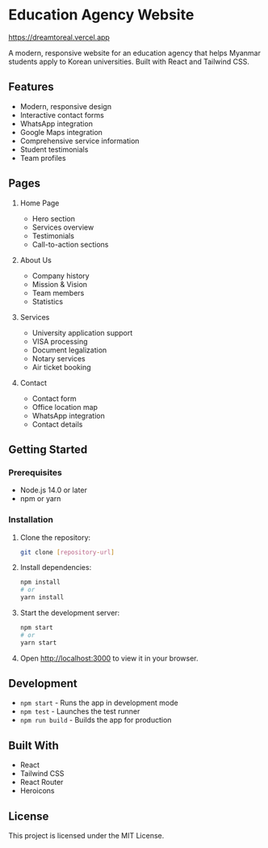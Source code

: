 # Education Agency Website
https://dreamtoreal.vercel.app

A modern, responsive website for an education agency that helps Myanmar students apply to Korean universities. Built with React and Tailwind CSS.

## Features

- Modern, responsive design
- Interactive contact forms
- WhatsApp integration
- Google Maps integration
- Comprehensive service information
- Student testimonials
- Team profiles

## Pages

1. Home Page
   - Hero section
   - Services overview
   - Testimonials
   - Call-to-action sections

2. About Us
   - Company history
   - Mission & Vision
   - Team members
   - Statistics

3. Services
   - University application support
   - VISA processing
   - Document legalization
   - Notary services
   - Air ticket booking

4. Contact
   - Contact form
   - Office location map
   - WhatsApp integration
   - Contact details

## Getting Started

### Prerequisites

- Node.js 14.0 or later
- npm or yarn

### Installation

1. Clone the repository:
   ```bash
   git clone [repository-url]
   ```

2. Install dependencies:
   ```bash
   npm install
   # or
   yarn install
   ```

3. Start the development server:
   ```bash
   npm start
   # or
   yarn start
   ```

4. Open [http://localhost:3000](http://localhost:3000) to view it in your browser.

## Development

- `npm start` - Runs the app in development mode
- `npm test` - Launches the test runner
- `npm run build` - Builds the app for production

## Built With

- React
- Tailwind CSS
- React Router
- Heroicons

## License

This project is licensed under the MIT License. 